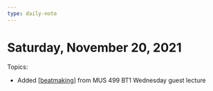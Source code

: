 ```yaml
---
type: daily-note
---
```


# Saturday, November 20, 2021

Topics:

- Added [[beatmaking]] from MUS 499 BT1 Wednesday guest lecture

[//begin]: # "Autogenerated link references for markdown compatibility"
[beatmaking]: ../pages/beatmaking.md "Beatmaking"
[//end]: # "Autogenerated link references"
